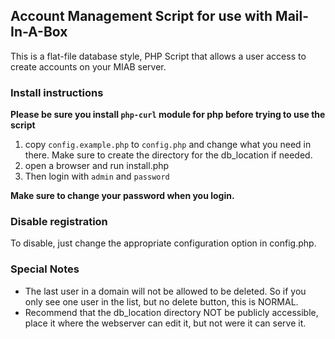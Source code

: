 ## Account Management Script for use with Mail-In-A-Box

This is a flat-file database style, PHP Script that allows a user access to create accounts on your MIAB server.

### Install instructions

**Please be sure you install `php-curl` module for php before trying to use the script**

1. copy ```config.example.php``` to ```config.php``` and change what you need in there. Make sure to create the directory for the db_location if needed.
2. open a browser and run install.php
3. Then login with ```admin``` and ```password```

**Make sure to change your password when you login.**

### Disable registration

To disable, just change the appropriate configuration option in config.php.

### Special Notes

- The last user in a domain will not be allowed to be deleted. So if you only see one user in the list, but no delete button, this is NORMAL.
- Recommend that the db_location directory NOT be publicly accessible, place it where the webserver can edit it, but not were it can serve it.
